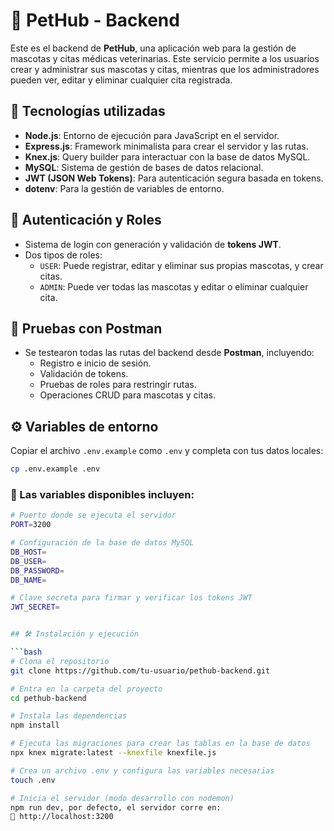 # 🐾 PetHub - Backend

Este es el backend de **PetHub**, una aplicación web para la gestión de mascotas y citas médicas veterinarias. Este servicio permite a los usuarios crear y administrar sus mascotas y citas, mientras que los administradores pueden ver, editar y eliminar cualquier cita registrada.

## 🚀 Tecnologías utilizadas

- **Node.js**: Entorno de ejecución para JavaScript en el servidor.
- **Express.js**: Framework minimalista para crear el servidor y las rutas.
- **Knex.js**: Query builder para interactuar con la base de datos MySQL.
- **MySQL**: Sistema de gestión de bases de datos relacional.
- **JWT (JSON Web Tokens)**: Para autenticación segura basada en tokens.
- **dotenv**: Para la gestión de variables de entorno.

## 🔐 Autenticación y Roles

- Sistema de login con generación y validación de **tokens JWT**.
- Dos tipos de roles:
  - `USER`: Puede registrar, editar y eliminar sus propias mascotas, y crear citas.
  - `ADMIN`: Puede ver todas las mascotas y editar o eliminar cualquier cita.

## 🧪 Pruebas con Postman

- Se testearon todas las rutas del backend desde **Postman**, incluyendo:
  - Registro e inicio de sesión.
  - Validación de tokens.
  - Pruebas de roles para restringir rutas.
  - Operaciones CRUD para mascotas y citas.

## ⚙️ Variables de entorno

Copiar el archivo `.env.example` como `.env` y completa con tus datos locales:

```bash
cp .env.example .env
```
### 📝 Las variables disponibles incluyen:

```bash
# Puerto donde se ejecuta el servidor
PORT=3200

# Configuración de la base de datos MySQL
DB_HOST=
DB_USER=
DB_PASSWORD=
DB_NAME=

# Clave secreta para firmar y verificar los tokens JWT
JWT_SECRET=


## 🛠 Instalación y ejecución

```bash
# Clona el repositorio
git clone https://github.com/tu-usuario/pethub-backend.git

# Entra en la carpeta del proyecto
cd pethub-backend

# Instala las dependencias
npm install

# Ejecuta las migraciones para crear las tablas en la base de datos
npx knex migrate:latest --knexfile knexfile.js

# Crea un archivo .env y configura las variables necesarias
touch .env

# Inicia el servidor (modo desarrollo con nodemon)
npm run dev, por defecto, el servidor corre en:
📍 http://localhost:3200
